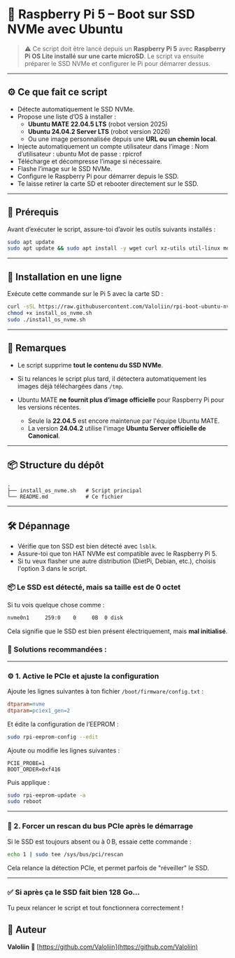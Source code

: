 # 🐧 Raspberry Pi 5 – Boot sur SSD NVMe avec Ubuntu

> ⚠️ Ce script doit être lancé depuis un **Raspberry Pi 5** avec **Raspberry Pi OS Lite installé sur une carte microSD**. Le script va ensuite préparer le SSD NVMe et configurer le Pi pour démarrer dessus.

---

## ⚙️ Ce que fait ce script

- Détecte automatiquement le SSD NVMe.
- Propose une liste d’OS à installer :
  - **Ubuntu MATE 22.04.5 LTS** (robot version 2025)
  - **Ubuntu 24.04.2 Server LTS** (robot version 2026)
  - Ou une image personnalisée depuis une **URL ou un chemin local**.
- Injecte automatiquement un compte utilisateur dans l’image :
    Nom d’utilisateur : ubuntu
    Mot de passe : rpicrof
- Télécharge et décompresse l’image si nécessaire.
- Flashe l’image sur le SSD NVMe.
- Configure le Raspberry Pi pour démarrer depuis le SSD.
- Te laisse retirer la carte SD et rebooter directement sur le SSD.

---

## 🧰 Prérequis

Avant d’exécuter le script, assure-toi d’avoir les outils suivants installés :

```bash
sudo apt update
sudo apt update && sudo apt install -y wget curl xz-utils util-linux mount cloud-init

````

---

## 🚀 Installation en une ligne

Exécute cette commande sur le Pi 5 avec la carte SD :

```bash
curl -sSL https://raw.githubusercontent.com/Valoliin/rpi-boot-ubuntu-nvme/main/install_os_nvme.sh -o install_os_nvme.sh
chmod +x install_os_nvme.sh
sudo ./install_os_nvme.sh
```

---

## 📝 Remarques

* Le script supprime **tout le contenu du SSD NVMe**.
* Si tu relances le script plus tard, il détectera automatiquement les images déjà téléchargées dans `/tmp`.
* Ubuntu MATE **ne fournit plus d’image officielle** pour Raspberry Pi pour les versions récentes.

  * Seule la **22.04.5** est encore maintenue par l'équipe Ubuntu MATE.
  * La version **24.04.2** utilise l'image **Ubuntu Server officielle de Canonical**.

---

## 📦 Structure du dépôt

```
.
├── install_os_nvme.sh   # Script principal
└── README.md            # Ce fichier
```

---

## 🛠️ Dépannage

* Vérifie que ton SSD est bien détecté avec `lsblk`.
* Assure-toi que ton HAT NVMe est compatible avec le Raspberry Pi 5.
* Si tu veux flasher une autre distribution (DietPi, Debian, etc.), choisis l'option 3 dans le script.

### 📦 Le SSD est détecté, mais sa taille est de 0 octet

Si tu vois quelque chose comme :
```bash
nvme0n1     259:0    0     0B  0 disk
````

Cela signifie que le SSD est bien présent électriquement, mais **mal initialisé**.

### 🔧 Solutions recommandées :

---

### ⚙️ 1. Active le PCIe et ajuste la configuration

Ajoute les lignes suivantes à ton fichier `/boot/firmware/config.txt` :

```ini
dtparam=nvme
dtparam=pciex1_gen=2
```

Et édite la configuration de l’EEPROM :

```bash
sudo rpi-eeprom-config --edit
```

Ajoute ou modifie les lignes suivantes :

```
PCIE_PROBE=1
BOOT_ORDER=0xf416
```

Puis applique :

```bash
sudo rpi-eeprom-update -a
sudo reboot
```

---

### 🔄 2. Forcer un rescan du bus PCIe après le démarrage

Si le SSD est toujours absent ou à 0 B, essaie cette commande :

```bash
echo 1 | sudo tee /sys/bus/pci/rescan
```

Cela relance la détection PCIe, et permet parfois de "réveiller" le SSD.

---

### ✅ Si après ça le SSD fait bien 128 Go...

Tu peux relancer le script et tout fonctionnera correctement !


## 🧠 Auteur

**Valoliin**
🔗 [https://github.com/Valoliin](https://github.com/Valoliin)
